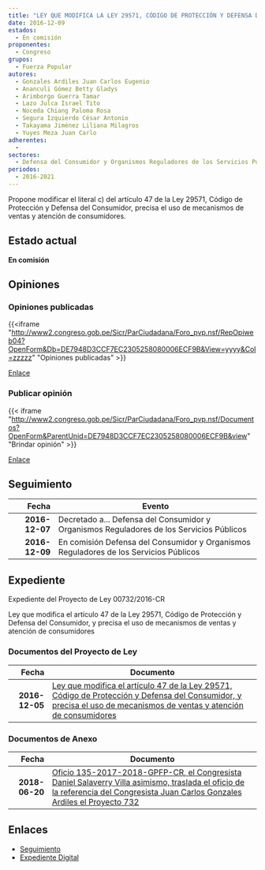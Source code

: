 ```yaml
---
title: "LEY QUE MODIFICA LA LEY 29571, CÓDIGO DE PROTECCIÓN Y DEFENSA DEL CONSUMIDOR Y PRECISA EL USO DE MECANISMOS DE VENTAS Y ATENCIÓN DE CONSUMIDORES"
date: 2016-12-09
estados: 
  - En comisión
proponentes: 
  - Congreso
grupos: 
  - Fuerza Popular
autores: 
  - Gonzales Ardiles Juan Carlos Eugenio
  - Ananculi Gómez Betty Gladys
  - Arimborgo Guerra Tamar
  - Lazo Julca Israel Tito
  - Noceda Chiang Paloma Rosa
  - Segura Izquierdo César Antonio
  - Takayama Jiménez Liliana Milagros
  - Yuyes Meza Juan Carlo
adherentes: 
  - 
sectores: 
  - Defensa del Consumidor y Organismos Reguladores de los Servicios Públicos
periodos: 
  - 2016-2021
---
```


Propone modificar el literal c) del artículo 47 de la Ley 29571, Código de Protección y Defensa del Consumidor, precisa el uso de mecanismos de ventas y atención de consumidores.


## Estado actual

**En comisión**

## Opiniones

### Opiniones publicadas

{{<iframe "http://www2.congreso.gob.pe/Sicr/ParCiudadana/Foro_pvp.nsf/RepOpiweb04?OpenForm&Db=DE7948D3CCF7EC2305258080006ECF9B&View=yyyy&Col=zzzzz" "Opiniones publicadas" >}}

[Enlace](http://www2.congreso.gob.pe/Sicr/ParCiudadana/Foro_pvp.nsf/RepOpiweb04?OpenForm&Db=DE7948D3CCF7EC2305258080006ECF9B&View=yyyy&Col=zzzzz)
### Publicar opinión

{{< iframe "http://www2.congreso.gob.pe/Sicr/ParCiudadana/Foro_pvp.nsf/Documentos?OpenForm&ParentUnid=DE7948D3CCF7EC2305258080006ECF9B&view" "Brindar opinión" >}}

[Enlace](http://www2.congreso.gob.pe/Sicr/ParCiudadana/Foro_pvp.nsf/Documentos?OpenForm&ParentUnid=DE7948D3CCF7EC2305258080006ECF9B&view)

## Seguimiento

| Fecha | Evento |
|------:|--------|
| **2016-12-07** | Decretado a... Defensa del Consumidor y Organismos Reguladores de los Servicios Públicos|
| **2016-12-09** | En comisión Defensa del Consumidor y Organismos Reguladores de los Servicios Públicos|


## Expediente

Expediente del Proyecto de Ley 00732/2016-CR

Ley que modifica el artículo 47 de la Ley 29571, Código de Protección y Defensa del Consumidor, y precisa el uso de mecanismos de ventas y atención de consumidores


### Documentos del Proyecto de Ley

| Fecha | Documento |
|------:|--------|
| **2016-12-05** | [Ley que modifica el artículo 47 de la Ley 29571, Código de Protección y Defensa del Consumidor, y precisa el uso de mecanismos de ventas y atención de consumidores](http://www.leyes.congreso.gob.pe/Documentos/2016_2021/Proyectos_de_Ley_y_de_Resoluciones_Legislativas/PL0073220161205..pdf) |

### Documentos de Anexo

| Fecha | Documento |
|------:|--------|
| **2018-06-20** | [Oficio 135-2017-2018-GPFP-CR, el Congresista Daniel Salaverry Villa asimismo, traslada el oficio de la referencia del Congresista Juan Carlos Gonzales Ardiles el Proyecto 732](http://www.leyes.congreso.gob.pe/Documentos/2016_2021/Oficios/Congresistas/OFICIO-135-2017-2018-GPFP.pdf) |

## Enlaces 

- [Seguimiento](http://www2.congreso.gob.pe/Sicr/TraDocEstProc/CLProLey2016.nsf/f7fff46988ca05b1052578e100829cc7/6b8df4cb110b03ec052580800076b4c8?OpenDocument)
- [Expediente Digital](http://www2.congreso.gob.pehttp://www2.congreso.gob.pe/Sicr/TraDocEstProc/CLProLey2016.nsf/f7fff46988ca05b1052578e100829cc7/6b8df4cb110b03ec052580800076b4c8?OpenDocument&Click=05257FB7005EB655.eb71d0cf91d8294e05256cdf006b5706/$Body/0.1C6C)
